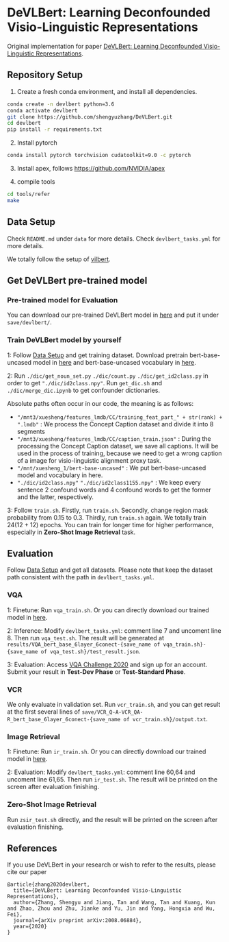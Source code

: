 # DeVLBert: Learning Deconfounded Visio-Linguistic Representations

Original implementation for paper [DeVLBert: Learning Deconfounded Visio-Linguistic Representations](https://arxiv.org/abs/2008.06884).

## Repository Setup

1. Create a fresh conda environment, and install all dependencies.

```sh
conda create -n devlbert python=3.6
conda activate devlbert
git clone https://github.com/shengyuzhang/DeVLBert.git
cd devlbert
pip install -r requirements.txt
```

2. Install pytorch

```sh
conda install pytorch torchvision cudatoolkit=9.0 -c pytorch
```

3. Install apex, follows https://github.com/NVIDIA/apex

4. compile tools

```sh
cd tools/refer
make
```

## Data Setup

Check `README.md` under `data` for more details.  Check  `devlbert_tasks.yml` for more details.

We totally follow the setup of [vilbert](https://github.com/jiasenlu/vilbert_beta).

## Get DeVLBert pre-trained model

### Pre-trained model for Evaluation

You can download our pre-trained DeVLBert model in [here](https://drive.google.com/file/d/151vQVATAlFM6rs5qjONMnIJBGfL8ea-B/view?usp=sharing) and put it under `save/devlbert/`.

### Train DeVLBert model by yourself

1: Follow [Data Setup](#Data-Setup) and get training dataset. Download pretrain bert-base-uncased model in [here](https://s3.amazonaws.com/models.huggingface.co/bert/bert-base-uncased.tar.gz) and bert-base-uncased vocabulary in [here](https://s3.amazonaws.com/models.huggingface.co/bert/bert-base-uncased-vocab.txt).

2: Run `./dic/get_noun_set.py` `./dic/count.py`  `./dic/get_id2class.py` in order to get `"./dic/id2class.npy"`. Run `get_dic.sh` and `./dic/merge_dic.ipynb` to get confounder dictionaries.

Absolute paths often occur in our code, the meaning is as follows:

- `"/mnt3/xuesheng/features_lmdb/CC/training_feat_part_" + str(rank) + ".lmdb"` : We process the Concept Caption dataset and divide it into 8 segments
- `"/mnt3/xuesheng/features_lmdb/CC/caption_train.json"` : During the processing the Concept Caption dataset, we save all captions. It will be used in the process of training, because we need to get a wrong caption of a image for visio-linguistic alignment proxy task.
- `"/mnt/xuesheng_1/bert-base-uncased"` : We put bert-base-uncased model and vocabulary in here.
- `"./dic/id2class.npy"` `"./dic/id2class1155.npy"` : We keep every sentence 2 confound words and 4 confound words to get the former and the latter, respectively.

3: Follow `train.sh`. Firstly, run `train.sh`. Secondly, change region mask probability from 0.15 to 0.3. Thirdly, run `train.sh` again. We totally train 24(12 + 12) epochs. You can train for longer time for higher performance, especially in **Zero-Shot Image Retrieval** task.

## Evaluation

Follow [Data Setup](#Data-Setup) and get all datasets. Please note that keep the dataset path consistent with the path in `devlbert_tasks.yml`.

### VQA

1: Finetune: Run `vqa_train.sh`. Or you can directly download our trained model in [here](https://drive.google.com/file/d/1bZzr47lbqNALn_OynodpjEycdwGyAuC-/view?usp=sharing).

2: Inference: Modify `devlbert_tasks.yml`: comment line 7 and uncoment line 8. Then run `vqa_test.sh`. The result will be generated at `results/VQA_bert_base_6layer_6conect-{save_name of vqa_train.sh}-{save_name of vqa_test.sh}/test_result.json`.

3: Evaluation: Access [VQA Challenge 2020](https://evalai.cloudcv.org/web/challenges/challenge-page/514/overview) and sign up for an account. Submit your result in **Test-Dev Phase** or **Test-Standard Phase**.

### VCR

We only evaluate in validation set. Run `vcr_train.sh`, and you can get result at the first several lines of `save/VCR_Q-A-VCR_QA-R_bert_base_6layer_6conect-{save_name of vcr_train.sh}/output.txt`.

### Image Retrieval

1: Finetune: Run `ir_train.sh`. Or you can directly download our trained model in [here](https://drive.google.com/file/d/1B0v7rWjzOITlDyuaypbcUZ8boVAn7N_Q/view?usp=sharing).

2: Evaluation: Modify `devlbert_tasks.yml`: comment line 60,64 and uncoment line 61,65. Then run `ir_test.sh`. The result will be printed on the screen after evaluation finishing.

### Zero-Shot Image Retrieval

Run `zsir_test.sh` directly, and the result will be printed on the screen after evaluation finishing.

## References

If you use DeVLBert in your research or wish to refer to the results, please cite our paper

~~~
@article{zhang2020devlbert,
  title={DeVLBert: Learning Deconfounded Visio-Linguistic Representations},
  author={Zhang, Shengyu and Jiang, Tan and Wang, Tan and Kuang, Kun and Zhao, Zhou and Zhu, Jianke and Yu, Jin and Yang, Hongxia and Wu, Fei},
  journal={arXiv preprint arXiv:2008.06884},
  year={2020}
}
~~~